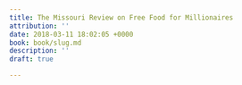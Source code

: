```yaml
---
title: The Missouri Review on Free Food for Millionaires
attribution: ''
date: 2018-03-11 18:02:05 +0000
book: book/slug.md
description: ''
draft: true

---
```

